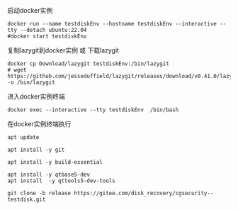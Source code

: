 
启动docker实例
```shell
docker run --name testdiskEnv --hostname testdiskEnv --interactive --tty --detach ubuntu:22.04
#docker start testdiskEnv
```

复制lazygit到docker实例 或 下载lazygit
```shell
docker cp Download/lazygit testdiskEnv:/bin/lazygit
# wget https://github.com/jesseduffield/lazygit/releases/download/v0.41.0/lazygit_0.41.0_Linux_x86_64.tar.gz -o /bin/lazygit
```

进入docker实例终端
```
docker exec --interactive --tty testdiskEnv  /bin/bash
```

在docker实例终端执行
```shell
apt update

```

```shell
apt install -y git
```

```shell
apt install -y build-essential
```

```shell
apt install -y qtbase5-dev
apt install  -y qttools5-dev-tools
```

```shell
git clone -b release https://gitee.com/disk_recovery/cgsecurity--testdisk.git

```